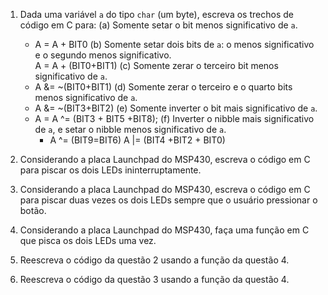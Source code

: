 1. Dada uma variável `a` do tipo `char` (um byte), escreva os trechos de código em C para:
	(a) Somente setar o bit menos significativo de `a`.
	 - A = A + BIT0 
	(b) Somente setar dois bits de `a`: o menos significativo e o segundo menos significativo.	
	   A = A + (BIT0+BIT1)
	(c) Somente zerar o terceiro bit menos significativo de `a`.
	 - A &= ~(BIT0+BIT1)
	(d) Somente zerar o terceiro e o quarto bits menos significativo de `a`.
	 - A &= ~(BIT3+BIT2)
	(e) Somente inverter o bit mais significativo de `a`.
	 - A = A ^= (BIT3 + BIT5 +BIT8);
	(f) Inverter o nibble mais significativo de `a`, e setar o nibble menos significativo de `a`. 
         - A ^= (BIT9=BIT6)
	   A |= (BIT4 +BIT2 + BIT0) 
2. Considerando a placa Launchpad do MSP430, escreva o código em C para piscar os dois LEDs ininterruptamente.

3. Considerando a placa Launchpad do MSP430, escreva o código em C para piscar duas vezes os dois LEDs sempre que o usuário pressionar o botão.

4. Considerando a placa Launchpad do MSP430, faça uma função em C que pisca os dois LEDs uma vez.

5. Reescreva o código da questão 2 usando a função da questão 4.

6. Reescreva o código da questão 3 usando a função da questão 4.
